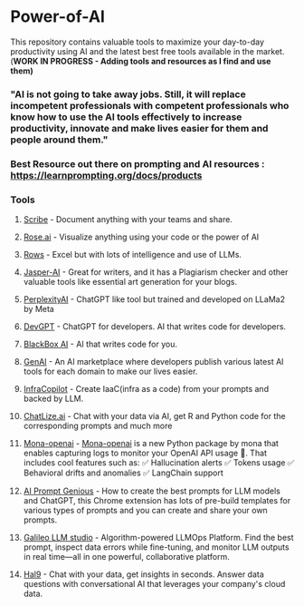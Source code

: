 # Power-of-AI

This repository contains valuable tools to maximize your day-to-day productivity using AI and the latest best free tools available in the market.(**WORK IN PROGRESS - Adding tools and resources as I find and use them)**

### "AI is not going to take away jobs. Still, it will replace incompetent professionals with competent professionals who know how to use the AI tools effectively to increase productivity, innovate and make lives easier for them and people around them." 

### Best Resource out there on prompting and AI resources : https://learnprompting.org/docs/products 


### Tools

1. [Scribe](https://scribehow.com/) - Document anything with your teams and share.  

2. [Rose.ai](https://rose.ai/dashboard) - Visualize anything using your code or the power of AI

3. [Rows](https://rows.com/?notry=1) - Excel but with lots of intelligence and use of LLMs.

4. [Jasper-AI](https://www.jasper.ai/product-sign-up) - Great for writers, and it has a Plagiarism checker and other valuable tools like essential art generation for your blogs.

5. [PerplexityAI](https://labs.perplexity.ai/) - ChatGPT like tool but trained and developed on LLaMa2 by Meta

6. [DevGPT](https://www.getdevkit.com/devgpt) - ChatGPT for developers. AI that writes code for developers.

7. [BlackBox AI](https://www.useblackbox.io/)  - AI that writes code for you.

8. [GenAI](https://genai.works/) - An AI marketplace where developers publish various latest AI tools for each domain to make our lives easier.

9. [InfraCopilot](https://infracopilot.io/teams) - Create IaaC(infra as a code) from your prompts and backed by LLM.

10. [ChatLize.ai](https://chatlize.ai/) - Chat with your data via AI, get R and Python code for the corresponding prompts and much more

11. [Mona-openai](https://monalabs.wistia.com/medias/l6xmdj3cd6?wvideo=l6xmdj3cd6) - [Mona-openai](https://dashboard.monalabs.io/getting-started/) is a new Python package by mona that enables capturing logs to monitor your OpenAI API usage 🚀. That includes cool features such as:
✅ Hallucination alerts
✅ Tokens usage
✅ Behavioral drifts and anomalies
✅ LangChain support



12. [AI Prompt Genious](https://docs.aipromptgenius.app/tutorial/01-create-edit-and-use-prompts/) - How to create the best prompts for LLM models and ChatGPT, this Chrome extension has lots of pre-build templates for various types of prompts and you can create and share your own prompts.


13. [Galileo LLM studio](https://www.rungalileo.io/llm-studio/) - Algorithm-powered LLMOps Platform. Find the best prompt, inspect data errors while fine-tuning, and monitor LLM outputs in real time—all in one powerful, collaborative platform.


14. [Hal9](https://www.hal9.com/) - Chat with your data, get insights in seconds. Answer data questions with conversational AI that leverages your company's cloud data.
